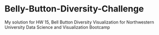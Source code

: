 # Belly-Button-Diversity-Challenge
My solution for HW 15, Bell Button Diversity Visualization for Northwestern University Data Science and Visualization Bootcamp
